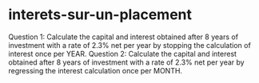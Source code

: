 # interets-sur-un-placement
Question 1: Calculate the capital and interest obtained after 8 years of investment with a rate of 2.3%
net per year by stopping the calculation of interest once per YEAR.
Question 2: Calculate the capital and interest obtained after 8 years of investment with a rate of 2.3%
net per year by regressing the interest calculation once per MONTH.
